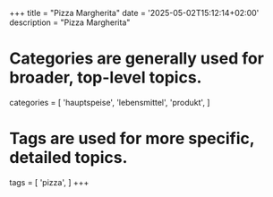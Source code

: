 +++
title = "Pizza Margherita"
date = '2025-05-02T15:12:14+02:00'
description = "Pizza Margherita"
# Categories are generally used for broader, top-level topics.
categories = [
 'hauptspeise',
 'lebensmittel',
 'produkt',
]
# Tags are used for more specific, detailed topics.
tags = [
 'pizza',
]
+++
